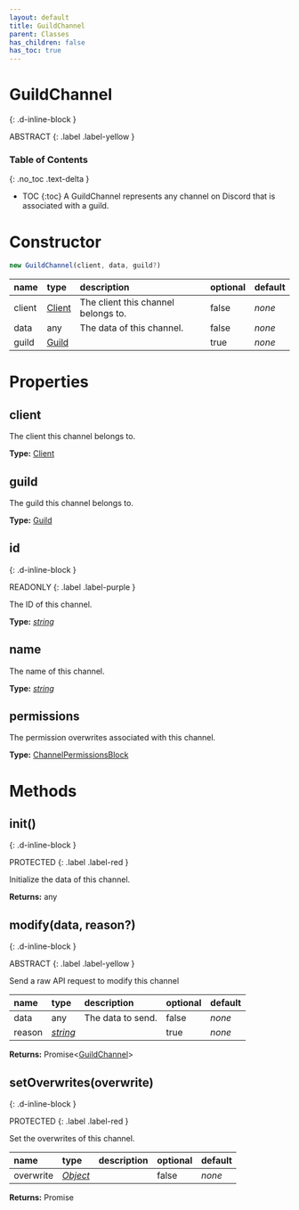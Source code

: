```yaml
---
layout: default
title: GuildChannel
parent: Classes
has_children: false
has_toc: true
---
```


# GuildChannel
{: .d-inline-block }

ABSTRACT
{: .label .label-yellow }

### Table of Contents
{: .no_toc .text-delta }

- TOC
{:toc}
A GuildChannel represents any channel on Discord
that is associated with a guild.
# Constructor
```js
new GuildChannel(client, data, guild?)
```

| name | type | description | optional | default |
|:-----|:-----|:------------|:---------|:--------|
| client | [Client](/classes/Client) | The client this channel belongs to. | false | *none* |
| data | any | The data of this channel. | false | *none* |
| guild | [Guild](/classes/Guild) |   | true | *none* |

# Properties
## client
The client this channel belongs to.

**Type:** [Client](/classes/Client)

## guild
The guild this channel belongs to.

**Type:** [Guild](/classes/Guild)

## id
{: .d-inline-block }

READONLY
{: .label .label-purple }

The ID of this channel.

**Type:** *[string](https://developer.mozilla.org/en-US/docs/Web/JavaScript/Reference/Global_Objects/string)*

## name
The name of this channel.

**Type:** *[string](https://developer.mozilla.org/en-US/docs/Web/JavaScript/Reference/Global_Objects/string)*

## permissions
The permission overwrites associated with this
channel.

**Type:** [ChannelPermissionsBlock](/classes/ChannelPermissionsBlock)

# Methods
## init()
{: .d-inline-block }

PROTECTED
{: .label .label-red }

Initialize the data of this channel.

**Returns:** any

## modify(data, reason?)
{: .d-inline-block }

ABSTRACT
{: .label .label-yellow }

Send a raw API request to modify this channel

| name | type | description | optional | default |
|:-----|:-----|:------------|:---------|:--------|
| data | any | The data to send. | false | *none* |
| reason | *[string](https://developer.mozilla.org/en-US/docs/Web/JavaScript/Reference/Global_Objects/string)* |   | true | *none* |

**Returns:** Promise<[GuildChannel](/classes/GuildChannel)>

## setOverwrites(overwrite)
{: .d-inline-block }

PROTECTED
{: .label .label-red }

Set the overwrites of this channel.

| name | type | description | optional | default |
|:-----|:-----|:------------|:---------|:--------|
| overwrite | *[Object](https://developer.mozilla.org/en-US/docs/Web/JavaScript/Reference/Global_Objects/Object)* |   | false | *none* |

**Returns:** Promise<void>


